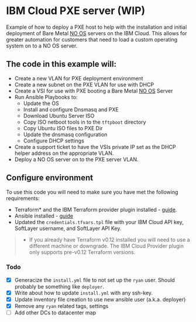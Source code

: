 # IBM Cloud PXE server (WIP)
Example of how to deploy a PXE host to help with the installation and initial deployment of Bare Metal [NO OS](https://cloud.ibm.com/docs/bare-metal?topic=bare-metal-bm-no-os) servers on the IBM Cloud. This allows for greater automation for customers that need to load a custom operating system on to a NO OS server. 

## The code in this example will:
 - Create a new VLAN for PXE deployment environment
 - Create a new subnet on the PXE VLAN for use with DHCP
 - Create a VSI for use with PXE booting a Bare Metal [NO OS](https://cloud.ibm.com/docs/bare-metal?topic=bare-metal-bm-no-os) Server
 - Run Ansible Playbooks to:
    - Update the OS
    - Install and configure Dnsmasq and PXE
    - Download Ubuntu Server ISO
    - Copy ISO netboot tools in to the `tftpboot` directory
    - Copy Ubuntu ISO files to PXE Dir
    - Update the dnsmasq configuration 
    - Configure DHCP settings 
 - Create a support ticket to have the VSIs private IP set as the DHCP helper address on the appropriate VLAN. 
 - Deploy a NO OS server on to the PXE server VLAN.

## Configure environment
To use this code you will need to make sure you have met the following requirements:

 - Terraform* and the IBM Terraform provider plugin installed - [guide](https://cloud.ibm.com/docs/terraform?topic=terraform-getting-started#install).
 - Ansible installed - [guide](https://docs.ansible.com/ansible/latest/installation_guide/intro_installation.html) 
 - Updated the `credentials.tfvars.tpl` file with your IBM Cloud API key, SoftLayer username, and SoftLayer API Key.

> * If you already have Terraform v0.12 installed you will need to use a different machine or downgrade. The IBM Cloud Provider plugin only supports pre-v0.12 Terraform versions. 

### Todo
 - [x] Generacize the `install.yml` file to not set up the `ryan` user. Should probably be something like `deployer`.
 - [x] Write about how to update `install.yml` with any ssh-key. 
 - [x] Update inventory file creation to use new ansible user (a.k.a. deployer)
 - [x] Remove any `ryan` related tags, settings
 - [ ] Add other DCs to datacenter map
